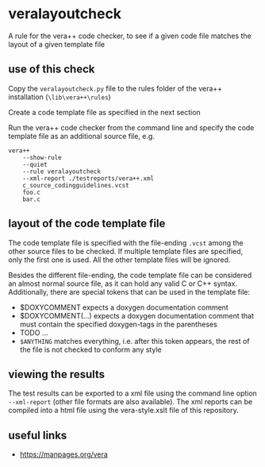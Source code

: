 # veralayoutcheck
A rule for the vera++ code checker, to see if a given code file matches the layout of a given template file

## use of this check
Copy the `veralayoutcheck.py` file to the rules folder of the vera++ installation (`\lib\vera++\rules`)

Create a code template file as specified in the next section

Run the vera++ code checker from the command line and specify the code template file as an additional source file, e.g.
```
vera++
    --show-rule
    --quiet
    --rule veralayoutcheck
    --xml-report ./testreports/vera++.xml
    c_source_codingguidelines.vcst
    foo.c
    bar.c
```

## layout of the code template file
The code template file is specified with the file-ending `.vcst` among the other source files to be checked. If multiple template files are specified, only the first one is used. All the other template files will be ignored. 

Besides the different file-ending, the code template file can be considered an almost normal source file, as it can hold any valid C or C++ syntax.
Additionally, there are special tokens that can be used in the template file:

 * $DOXYCOMMENT expects a doxygen documentation comment
 * $DOXYCOMMENT(...) expects a doxygen documentation comment that must contain the specified doxygen-tags in the parentheses
 * TODO ...
 * `$ANYTHING` matches everything, i.e. after this token appears, the rest of the file is not checked to conform any style

## viewing the results
The test results can be exported to a xml file using the command line option `--xml-report` (other file formats are also available). The xml reports can be compiled into a html file using the vera-style.xslt file of this repository.

## useful links
* https://manpages.org/vera
